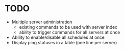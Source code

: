 # TODO
- Multiple server administration
    - existing commands to be used with server index
    - ability to trigger commands for all servers at once
- Ability to enable/disable all schedules at once
- Display ping statuses in a table (one line per server)
